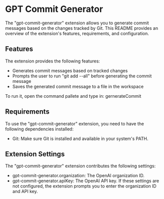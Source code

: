 # GPT Commit Generator

The "gpt-commit-generator" extension allows you to generate commit messages based on the changes tracked by Git. This README provides an overview of the extension's features, requirements, and configuration.

## Features

The extension provides the following features:

- Generates commit messages based on tracked changes
- Prompts the user to run "git add --all" before generating the commit message
- Saves the generated commit message to a file in the workspace

To run it, open the command pallete and type in: gernerateCommit

## Requirements

To use the "gpt-commit-generator" extension, you need to have the following dependencies installed:

- Git: Make sure Git is installed and available in your system's PATH.

## Extension Settings

The "gpt-commit-generator" extension contributes the following settings:

- gpt-commit-generator.organization: The OpenAI organization ID.
- gpt-commit-generator.apiKey: The OpenAI API key.
If these settings are not configured, the extension prompts you to enter the organization ID and API key.
